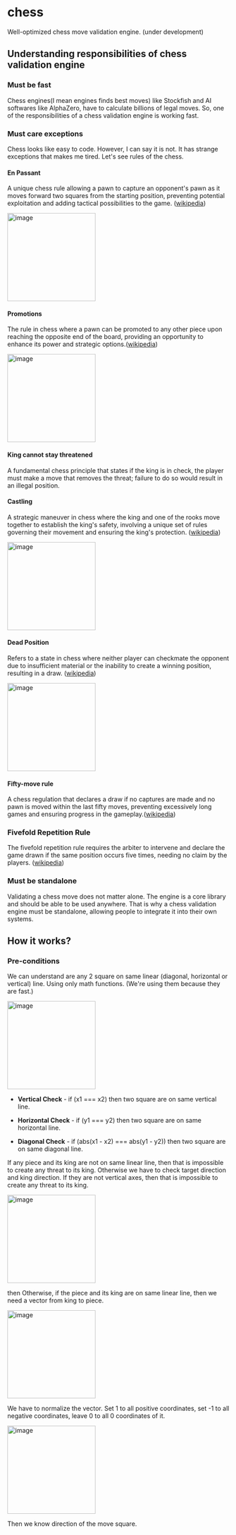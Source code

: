 # chess
Well-optimized chess move validation engine. (under development)

## Understanding responsibilities of chess validation engine

### Must be fast
Chess engines(I mean engines finds best moves) like Stockfish and AI softwares like AlphaZero, have to calculate billions of legal moves. So, one of the responsibilities of a chess validation engine is working fast.

### Must care exceptions
Chess looks like easy to code. However, I can say it is not. It has strange exceptions that makes me tired. Let's see rules of the chess.

#### En Passant
A unique chess rule allowing a pawn to capture an opponent's pawn as it moves forward two squares from the starting position, preventing potential exploitation and adding tactical possibilities to the game. ([wikipedia](https://en.wikipedia.org/wiki/Rules_of_chess#En_passant))

<img width="200" alt="image" src="https://github.com/hamza-cskn/chess/assets/36128276/3d3b5748-54d7-455d-9ae0-11dc34b8e782">

#### Promotions
The rule in chess where a pawn can be promoted to any other piece upon reaching the opposite end of the board, providing an opportunity to enhance its power and strategic options.([wikipedia](https://en.wikipedia.org/wiki/Rules_of_chess#Promotion))

<img width="200" alt="image" src="https://github.com/hamza-cskn/chess/assets/36128276/3d266c05-d963-4a9f-8e75-680af4282c68">

#### King cannot stay threatened
A fundamental chess principle that states if the king is in check, the player must make a move that removes the threat; failure to do so would result in an illegal position.

#### Castling
A strategic maneuver in chess where the king and one of the rooks move together to establish the king's safety, involving a unique set of rules governing their movement and ensuring the king's protection. ([wikipedia](https://en.wikipedia.org/wiki/Rules_of_chess#Castling))

<img width="200" alt="image" src="https://github.com/hamza-cskn/chess/assets/36128276/f6be45cd-5328-444e-a00f-fcc6ef158489">

#### Dead Position
Refers to a state in chess where neither player can checkmate the opponent due to insufficient material or the inability to create a winning position, resulting in a draw. ([wikipedia](https://en.wikipedia.org/wiki/Rules_of_chess#Dead_position))

<img width="200" alt="image" src="https://github.com/hamza-cskn/chess/assets/36128276/5c6e46e0-f6bf-46ef-9213-c5d8b68fe592">

#### Fifty-move rule
A chess regulation that declares a draw if no captures are made and no pawn is moved within the last fifty moves, preventing excessively long games and ensuring progress in the gameplay.([wikipedia](https://en.wikipedia.org/wiki/Fifty-move_rule))

### Fivefold Repetition Rule
The fivefold repetition rule requires the arbiter to intervene and declare the game drawn if the same position occurs five times, needing no claim by the players. ([wikipedia](https://en.wikipedia.org/wiki/Threefold_repetition#:~:text=By%20contrast%2C%20the%20fivefold%20repetition,no%20claim%20by%20the%20players.))

### Must be standalone
Validating a chess move does not matter alone. The engine is a core library and should be able to be used anywhere. That is why a chess validation engine must be standalone, allowing people to integrate it into their own systems.

## How it works?

### Pre-conditions

We can understand are any 2 square on same linear (diagonal, horizontal or vertical) line. Using only math functions. (We're using them because they are fast.)

<img width="200" alt="image" src="https://github.com/hamza-cskn/chess/assets/36128276/75c6cb48-2e8b-4ff3-805b-16a2c42f201e">

* **Vertical Check** - if (x1 === x2) then two square are on same vertical line.

* **Horizontal Check** - if (y1 === y2) then two square are on same horizontal line.

* **Diagonal Check** - if (abs(x1 - x2) === abs(y1 - y2)) then two square are on same diagonal line.

If any piece and its king are not on same linear line, then that is impossible to create any threat to its king. Otherwise we have to check target direction and king direction. If they are not vertical axes, then that is impossible to create any threat to its king.

<img width="200" alt="image" src="https://github.com/hamza-cskn/chess/assets/36128276/4d3bee07-f8b5-439f-87df-d04f22ec12cf">

then Otherwise, if the piece and its king are on same linear line, then we need a vector from king to piece. 

<img width="200" alt="image" src="https://github.com/hamza-cskn/chess/assets/36128276/13012301-1b25-4759-8459-ef79c6a09e21">

We have to normalize the vector. Set 1 to all positive coordinates, set -1 to all negative coordinates, leave 0 to all 0 coordinates of it.

<img width="200" alt="image" src="https://github.com/hamza-cskn/chess/assets/36128276/ddf68eb9-25d1-475b-acd0-f24794b98f9a">

Then we know direction of the move square.






